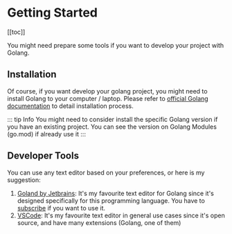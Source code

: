 # Getting Started

[[toc]]

You might need prepare some tools if you want to develop your project with Golang.

## Installation

Of course, if you want develop your golang project, you might need to install Golang to your computer / laptop. Please refer to [official Golang documentation](https://go.dev/doc/install) to detail installation process.

::: tip Info
You might need to consider install the specific Golang version if you have an existing project. You can see the version on Golang Modules (go.mod) if already use it
:::

## Developer Tools

You can use any text editor based on your preferences, or here is my suggestion:
1. [Goland by Jetbrains](https://www.jetbrains.com/go/): It's my favourite text editor for Golang since it's designed specifically for this programming language. You have to [subscribe](https://www.jetbrains.com/go/buy/#personal) if you want to use it.
2. [VSCode](https://code.visualstudio.com/): It's my favourite text editor in general use cases since it's open source, and have many extensions (Golang, one of them)